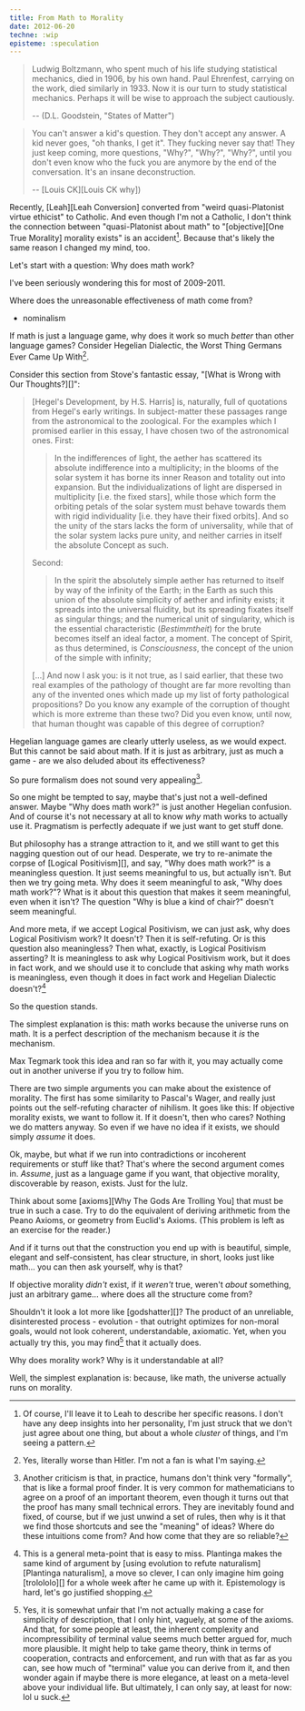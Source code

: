 ```yaml
---
title: From Math to Morality
date: 2012-06-20
techne: :wip
episteme: :speculation
---
```


> Ludwig Boltzmann, who spent much of his life studying statistical mechanics, died in 1906, by his own hand. Paul Ehrenfest, carrying on the work, died similarly in 1933. Now it is our turn to study statistical mechanics. Perhaps it will be wise to approach the subject cautiously.
>
> -- (D.L. Goodstein, "States of Matter")

> You can't answer a kid's question. They don't accept any answer. A kid never goes, "oh thanks, I get it". They fucking never say that! They just keep coming, more questions, "Why?", "Why?", "Why?", until you don't even know who the fuck you are anymore by the end of the conversation. It's an insane deconstruction.
>
> -- [Louis CK][Louis CK why])

Recently, [Leah][Leah Conversion] converted from "weird quasi-Platonist virtue ethicist" to Catholic. And even though I'm not a Catholic, I don't think the connection between "quasi-Platonist about math" to "[objective][One True Morality] morality exists" is an accident[^accident]. Because that's likely the same reason I changed my mind, too. 

[^accident]: Of course, I'll leave it to Leah to describe her specific reasons. I don't have any deep insights into her personality, I'm just struck that we don't just agree about one thing, but about a whole *cluster* of things, and I'm seeing a pattern.

Let's start with a question: Why does math work?

I've been seriously wondering this for most of 2009-2011.



Where does the unreasonable effectiveness of math come from?

- nominalism


If math is just a language game, why does it work so much *better* than other language games? Consider Hegelian Dialectic, the Worst Thing Germans Ever Came Up With[^worst].

[^worst]: Yes, literally worse than Hitler. I'm not a fan is what I'm saying.

Consider this section from Stove's fantastic essay, "[What is Wrong with Our Thoughts?][]":

> [Hegel's Development, by H.S. Harris] is, naturally, full of quotations from Hegel's early writings. In subject-matter these passages range from the astronomical to the zoological. For the examples which I promised earlier in this essay, I have chosen two of the astronomical ones. First:
>
> > In the indifferences of light, the aether has scattered its absolute indifference into a multiplicity; in the blooms of the solar system it has borne its inner Reason and totality out into expansion. But the individualizations of light are dispersed in multiplicity [i.e. the fixed stars], while those which form the orbiting petals of the solar system must behave towards them with rigid individuality [i.e. they have their fixed orbits]. And so the unity of the stars lacks the form of universality, while that of the solar system lacks pure unity, and neither carries in itself the absolute Concept as such.
>
> Second:
>
> > In the spirit the absolutely simple aether has returned to itself by way of the infinity of the Earth; in the Earth as such this union of the absolute simplicity of aether and infinity exists; it spreads into the universal fluidity, but its spreading fixates itself as singular things; and the numerical unit of singularity, which is the essential characteristic (*Bestimmtheit*) for the brute becomes itself an ideal factor, a moment. The concept of Spirit, as thus determined, is *Consciousness*, the concept of the union of the simple with infinity;
>
> [...] And now I ask you: is it not true, as I said earlier, that these two real examples of the pathology of thought are far more revolting than any of the invented ones which made up my list of forty pathological propositions? Do you know any example of the corruption of thought which is more extreme than these two? Did you even know, until now, that human thought was capable of this degree of corruption?

Hegelian language games are clearly utterly useless, as we would expect. But this cannot be said about math. If it is just as arbitrary, just as much a game - are we also deluded about its effectiveness?

So pure formalism does not sound very appealing[^appealing].

[^appealing]:
    Another criticism is that, in practice, humans don't think very "formally", that is like a formal proof finder. It is very common for mathematicians to agree on a proof of an important theorem, even though it turns out that the proof has many small technical errors. They are inevitably found and fixed, of course, but if we just unwind a set of rules, then why is it that we find those shortcuts and see the "meaning" of ideas? Where do these intuitions come from? And how come that they are so reliable?


So one might be tempted to say, maybe that's just not a well-defined answer. Maybe "Why does math work?" is just another Hegelian confusion. And of course it's not necessary at all to know *why* math works to actually use it. Pragmatism is perfectly adequate if we just want to get stuff done.

But philosophy has a strange attraction to it, and we still want to get this nagging question out of our head. Desperate, we try to re-animate the corpse of [Logical Positivism][], and say, "Why does math work?" is a meaningless question. It just seems meaningful to us, but actually isn't. But then we try going meta. Why does it seem meaningful to ask, "Why does math work?"? What is it about this question that makes it seem meaningful, even when it isn't? The question "Why is blue a kind of chair?" doesn't seem meaningful.

And more meta, if we accept Logical Positivism, we can just ask, why does Logical Positivism work? It doesn't? Then it is self-refuting. Or is this question also meaningless? Then what, exactly, is Logical Positivism asserting? It is meaningless to ask why Logical Positivism work, but it does in fact work, and we should use it to conclude that asking why math works is meaningless, even though it does in fact work and Hegelian Dialectic doesn't?[^meta]

[^meta]: This is a general meta-point that is easy to miss. Plantinga makes the same kind of argument by [using evolution to refute naturalism][Plantinga naturalism], a move so clever, I can only imagine him going [trolololo][] for a whole week after he came up with it. Epistemology is hard, let's go justified shopping.

So the question stands.


The simplest explanation is this: math works because the universe runs on math. It is a perfect description of the mechanism because it *is* the mechanism.

Max Tegmark took this idea and ran so far with it, you may actually come out in another universe if you try to follow him.


There are two simple arguments you can make about the existence of morality. The first has some similarity to Pascal's Wager, and really just points out the self-refuting character of nihilism. It goes like this: If objective morality exists, we want to follow it. If it doesn't, then who cares? Nothing we do matters anyway. So even if we have no idea if it exists, we should simply *assume* it does.

Ok, maybe, but what if we run into contradictions or incoherent requirements or stuff like that? That's where the second argument comes in. *Assume*, just as a language game if you want, that objective morality, discoverable by reason, exists. Just for the lulz.

Think about some [axioms][Why The Gods Are Trolling You] that must be true in such a case. Try to do the equivalent of deriving arithmetic from the Peano Axioms, or geometry from Euclid's Axioms. (This problem is left as an exercise for the reader.)



And if it turns out that the construction you end up with is beautiful, simple, elegant and self-consistent, has clear structure, in short, looks just like math... you can then ask yourself, why is that?

If objective morality *didn't* exist, if it *weren't* true, weren't *about* something, just an arbitrary game... where does all the structure come from?

Shouldn't it look a lot more like [godshatter][]? The product of an unreliable, disinterested process - evolution - that outright optimizes for non-moral goals, would not look coherent, understandable, axiomatic. Yet, when you actually try this, you may find[^may] that it actually does.

[^may]:
    Yes, it is somewhat unfair that I'm not actually making a case for simplicity of description, that I only hint, vaguely, at some of the axioms. And that, for some people at least, the inherent complexity and incompressibility of terminal value seems much better argued for, much more plausible. It might help to take game theory, think in terms of cooperation, contracts and enforcement, and run with that as far as you can, see how much of "terminal" value you can derive from it, and then wonder again if maybe there is more elegance, at least on a meta-level above your individual life. But ultimately, I can only say, at least for now: lol u suck.

Why does morality work? Why is it understandable at all?

Well, the simplest explanation is: because, like math, the universe actually runs on morality.



